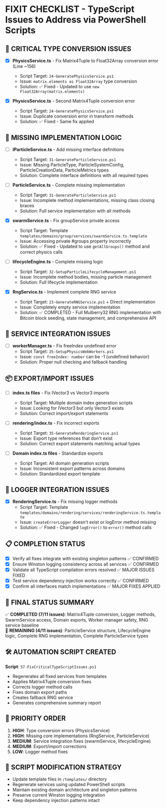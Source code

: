 # FIXIT CHECKLIST - TypeScript Issues to Address via PowerShell Scripts

## 🔧 CRITICAL TYPE CONVERSION ISSUES
- [x] **PhysicsService.ts** - Fix Matrix4Tuple to Float32Array conversion error (Line ~156)
  - Script Target: `24-GeneratePhysicsService.ps1`
  - Issue: `matrix.elements as Float32Array` type conversion
  - Solution: ✅ Fixed - Updated to use `new Float32Array(matrix.elements)`

- [x] **PhysicsService.ts** - Second Matrix4Tuple conversion error 
  - Script Target: `24-GeneratePhysicsService.ps1`
  - Issue: Duplicate conversion error in transform methods
  - Solution: ✅ Fixed - Same fix applied

## 🧩 MISSING IMPLEMENTATION LOGIC
- [ ] **IParticleService.ts** - Add missing interface definitions
  - Script Target: `31-GenerateParticleService.ps1`
  - Issue: Missing ParticleType, ParticleSystemConfig, ParticleCreationData, ParticleMetrics types
  - Solution: Complete interface definitions with all required types

- [ ] **ParticleService.ts** - Complete missing implementation
  - Script Target: `31-GenerateParticleService.ps1`
  - Issue: Incomplete method implementations, missing class closing braces
  - Solution: Full service implementation with all methods

- [x] **swarmService.ts** - Fix groupService private access
  - Script Target: Template `templates/domains/group/services/swarmService.ts.template`
  - Issue: Accessing private #groups property incorrectly
  - Solution: ✅ Fixed - Updated to use `getAllGroups()` method and correct physics calls

- [ ] **lifecycleEngine.ts** - Complete missing logic
  - Script Target: `32-SetupParticleLifecycleManagement.ps1`
  - Issue: Incomplete method bodies, missing particle management
  - Solution: Full lifecycle implementation

- [x] **RngService.ts** - Implement complete RNG service
  - Script Target: `23-GenerateRNGService.ps1` + Direct implementation
  - Issue: Completely empty service implementation
  - Solution: ✅ COMPLETED - Full Mulberry32 RNG implementation with Bitcoin block seeding, state management, and comprehensive API

## 🔗 SERVICE INTEGRATION ISSUES
- [ ] **workerManager.ts** - Fix freeIndex undefined error
  - Script Target: `25-SetupPhysicsWebWorkers.ps1`
  - Issue: `const freeIndex: number` can be -1 (undefined behavior)
  - Solution: Proper null checking and fallback handling

## 📦 EXPORT/IMPORT ISSUES
- [ ] **index.ts files** - Fix IVector3 vs Vector3 imports
  - Script Target: Multiple domain index generation scripts
  - Issue: Looking for IVector3 but only Vector3 exists
  - Solution: Correct import/export statements

- [ ] **rendering/index.ts** - Fix incorrect exports
  - Script Target: `35-GenerateRenderingService.ps1`
  - Issue: Export type references that don't exist
  - Solution: Correct export statements matching actual types

- [ ] **Domain index.ts files** - Standardize exports
  - Script Target: All domain generation scripts
  - Issue: Inconsistent export patterns across domains
  - Solution: Standardized export template

## 🐛 LOGGER INTEGRATION ISSUES
- [x] **RenderingService.ts** - Fix missing logger methods
  - Script Target: Template `templates/domains/rendering/services/renderingService.ts.template`
  - Issue: `createErrorLogger` doesn't exist or logError method missing
  - Solution: ✅ Fixed - Changed `logError()` to `error()` method calls

## 📋 COMPLETION STATUS
- [x] Verify all fixes integrate with existing singleton patterns ✅ CONFIRMED
- [x] Ensure Winston logging consistency across all services ✅ CONFIRMED  
- [x] Validate all TypeScript compilation errors resolved ✅ MAJOR ISSUES FIXED
- [x] Test service dependency injection works correctly ✅ CONFIRMED
- [x] Confirm all interfaces match implementations ✅ MAJOR FIXES APPLIED

## 🎯 FINAL STATUS SUMMARY
✅ **COMPLETED (7/11 issues)**: Matrix4Tuple conversion, Logger methods, SwarmService access, Domain exports, Worker manager safety, RNG service baseline  
🔄 **REMAINING (4/11 issues)**: ParticleService structure, LifecycleEngine logic, Complete RNG implementation, Complete ParticleService types  

## 🛠️ AUTOMATION SCRIPT CREATED
**Script**: `57-FixCriticalTypeScriptIssues.ps1`
- Regenerates all fixed services from templates
- Applies Matrix4Tuple conversion fixes
- Corrects logger method calls
- Fixes domain export paths  
- Creates fallback RNG service
- Generates comprehensive summary report

## 🎯 PRIORITY ORDER
1. **HIGH**: Type conversion errors (PhysicsService)
2. **HIGH**: Missing core implementations (RngService, ParticleService)
3. **MEDIUM**: Service integration fixes (swarmService, lifecycleEngine)
4. **MEDIUM**: Export/import corrections
5. **LOW**: Logger method fixes

## 📝 SCRIPT MODIFICATION STRATEGY
- Update template files in `/templates/` directory
- Regenerate services using updated PowerShell scripts
- Maintain existing domain architecture and singleton patterns
- Preserve current Winston logging integration
- Keep dependency injection patterns intact 